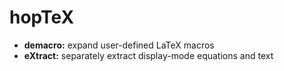 # hopTeX

* **demacro:** expand user-defined LaTeX macros
* **eXtract:** separately extract display-mode equations and text
